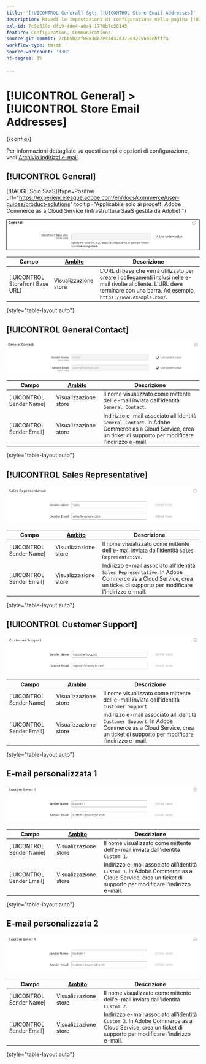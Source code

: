 ```yaml
---
title: '[!UICONTROL General] &gt; [!UICONTROL Store Email Addresses]'
description: Rivedi le impostazioni di configurazione nella pagina [!UICONTROL General] &gt; [!UICONTROL Store Email Addresses] dell'amministratore di Commerce.
exl-id: 7c9e519c-dfc9-4de4-a0a4-1770b7c58145
feature: Configuration, Communications
source-git-commit: 7cbb5b3af0803dd2ec4d47d372632756b5ebfffa
workflow-type: tm+mt
source-wordcount: '338'
ht-degree: 1%

---
```


# [!UICONTROL General] > [!UICONTROL Store Email Addresses]

{{config}}

Per informazioni dettagliate su questi campi e opzioni di configurazione, vedi [Archivia indirizzi e-mail](../../getting-started/store-details.md#store-email-addresses).

## [!UICONTROL General]

[!BADGE Solo SaaS]{type=Positive url="https://experienceleague.adobe.com/en/docs/commerce/user-guides/product-solutions" tooltip="Applicabile solo ai progetti Adobe Commerce as a Cloud Service (infrastruttura SaaS gestita da Adobe)."}

![Archivia indirizzi e-mail > Contatto generale](./assets/store-email-addresses-general-general.png)<!-- zoom -->

| Campo | [Ambito](../../getting-started/websites-stores-views.md#scope-settings) | Descrizione |
|--- |--- |--- |
| [!UICONTROL Storefront Base URL] | Visualizzazione store | L’URL di base che verrà utilizzato per creare i collegamenti inclusi nelle e-mail rivolte al cliente. L’URL deve terminare con una barra. Ad esempio, `https://www.example.com/`. |

{style="table-layout:auto"}

## [!UICONTROL General Contact]

![Archivia indirizzi e-mail > Contatto generale](./assets/store-email-addresses-general-contact.png)<!-- zoom -->

| Campo | [Ambito](../../getting-started/websites-stores-views.md#scope-settings) | Descrizione |
|--- |--- |--- |
| [!UICONTROL Sender Name] | Visualizzazione store | Il nome visualizzato come mittente dell&#39;e-mail inviata dall&#39;identità `General Contact`. |
| [!UICONTROL Sender Email] | Visualizzazione store | Indirizzo e-mail associato all&#39;identità `General Contact`. In Adobe Commerce as a Cloud Service, crea un ticket di supporto per modificare l’indirizzo e-mail. |

{style="table-layout:auto"}

## [!UICONTROL Sales Representative]

![Indirizzi e-mail store > Rappresentante commerciale](./assets/store-email-addresses-sales-rep.png)<!-- zoom -->

| Campo | [Ambito](../../getting-started/websites-stores-views.md#scope-settings) | Descrizione |
|--- |--- |--- |
| [!UICONTROL Sender Name] | Visualizzazione store | Il nome visualizzato come mittente dell&#39;e-mail inviata dall&#39;identità `Sales Representative`. |
| [!UICONTROL Sender Email] | Visualizzazione store | Indirizzo e-mail associato all&#39;identità `Sales Representative`.  In Adobe Commerce as a Cloud Service, crea un ticket di supporto per modificare l’indirizzo e-mail. |

{style="table-layout:auto"}

## [!UICONTROL Customer Support]

![Indirizzi e-mail store > Assistenza clienti](./assets/store-email-addresses-customer-support.png)<!-- zoom -->

| Campo | [Ambito](../../getting-started/websites-stores-views.md#scope-settings) | Descrizione |
|--- |--- |--- |
| [!UICONTROL Sender Name] | Visualizzazione store | Il nome visualizzato come mittente dell&#39;e-mail inviata dall&#39;identità `Customer Support`. |
| [!UICONTROL Sender Email] | Visualizzazione store | Indirizzo e-mail associato all&#39;identità `Customer Support`.  In Adobe Commerce as a Cloud Service, crea un ticket di supporto per modificare l’indirizzo e-mail. |

{style="table-layout:auto"}

## E-mail personalizzata 1

![Archivia indirizzi e-mail > E-mail personalizzata 1](./assets/store-email-addresses-custom-email1.png)<!-- zoom -->

| Campo | [Ambito](../../getting-started/websites-stores-views.md#scope-settings) | Descrizione |
|--- |--- |--- |
| [!UICONTROL Sender Name] | Visualizzazione store | Il nome visualizzato come mittente dell&#39;e-mail inviata dall&#39;identità `Custom 1`. |
| [!UICONTROL Sender Email] | Visualizzazione store | Indirizzo e-mail associato all&#39;identità `Custom 1`.  In Adobe Commerce as a Cloud Service, crea un ticket di supporto per modificare l’indirizzo e-mail. |

{style="table-layout:auto"}

## E-mail personalizzata 2

![Archivia indirizzi e-mail > E-mail personalizzata 2](./assets/store-email-addresses-custom-email1.png)<!-- zoom -->

| Campo | [Ambito](../../getting-started/websites-stores-views.md#scope-settings) | Descrizione |
|--- |--- |--- |
| [!UICONTROL Sender Name] | Visualizzazione store | Il nome visualizzato come mittente dell&#39;e-mail inviata dall&#39;identità `Custom 2`. |
| [!UICONTROL Sender Email] | Visualizzazione store | Indirizzo e-mail associato all&#39;identità `Custom 2`.  In Adobe Commerce as a Cloud Service, crea un ticket di supporto per modificare l’indirizzo e-mail. |

{style="table-layout:auto"}
